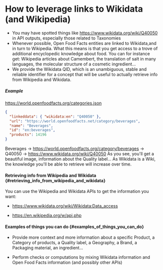 # How to leverage links to Wikidata (and Wikipedia) 

- You may have spotted things like https://www.wikidata.org/wiki/Q40050 in API outputs, especially those related to Taxonomies
- Whenever possible, Open Food Facts entities are linked to Wikidata,and in turn to Wikipedia. What this means is that you get access to a trove of additional encyclopedic knowledge about food. You can for instance get: Wikipedia articles about Camembert, the translation of salt in many languages, the molecular structure of a cosmetic ingredient...
- We provide the Wikidata QID, which is an unambiguous, stable and reliable identifier for a concept that will be useful to actually retrieve info from Wikipedia and Wikidata.

##### Example

https://world.openfoodfacts.org/categories.json

```json
{
  "linkeddata": { "wikidata:en": "Q40050" },
  "url": "https://world.openfoodfacts.net/category/beverages",
  "name": "Beverages",
  "id": "en:beverages",
  "products": 14196
}
```

Beverages → https://world.openfoodfacts.org/category/beverages → Q40050 → https://www.wikidata.org/wiki/Q40050
As you see, you'll get a beautiful image, information about the Quality label... As Wikidata is a Wiki, the knowledge you'll be able to retrieve will increase over time.

#### Retrieving info from Wikipedia and Wikidata {#retrieving_info_from_wikipedia_and_wikidata}

You can use the Wikipedia and Wikidata APIs to get the information you want:

- https://www.wikidata.org/wiki/Wikidata:Data_access

* https://en.wikipedia.org/w/api.php

#### Examples of things you can do {#examples_of_things_you_can_do}

- Provide more context and more information about a specific Product, a Category of products, a Quality label, a Geography, a Brand, a Packaging material, an ingredient...

- Perform checks or computations by mixing Wikidata information and Open Food Facts information (and possibly other APIs)
